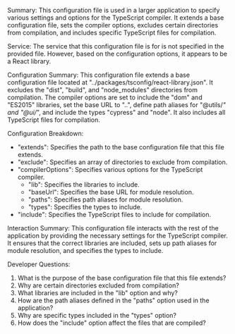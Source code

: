 Summary:
This configuration file is used in a larger application to specify various settings and options for the TypeScript compiler. It extends a base configuration file, sets the compiler options, excludes certain directories from compilation, and includes specific TypeScript files for compilation.

Service:
The service that this configuration file is for is not specified in the provided file. However, based on the configuration options, it appears to be a React library.

Configuration Summary:
This configuration file extends a base configuration file located at "../packages/tsconfig/react-library.json". It excludes the "dist", "build", and "node_modules" directories from compilation. The compiler options are set to include the "dom" and "ES2015" libraries, set the base URL to "..", define path aliases for "@utils/*" and "@ui/*", and include the types "cypress" and "node". It also includes all TypeScript files for compilation.

Configuration Breakdown:
- "extends": Specifies the path to the base configuration file that this file extends.
- "exclude": Specifies an array of directories to exclude from compilation.
- "compilerOptions": Specifies various options for the TypeScript compiler.
  - "lib": Specifies the libraries to include.
  - "baseUrl": Specifies the base URL for module resolution.
  - "paths": Specifies path aliases for module resolution.
  - "types": Specifies the types to include.
- "include": Specifies the TypeScript files to include for compilation.

Interaction Summary:
This configuration file interacts with the rest of the application by providing the necessary settings for the TypeScript compiler. It ensures that the correct libraries are included, sets up path aliases for module resolution, and specifies the types to include.

Developer Questions:
1. What is the purpose of the base configuration file that this file extends?
2. Why are certain directories excluded from compilation?
3. What libraries are included in the "lib" option and why?
4. How are the path aliases defined in the "paths" option used in the application?
5. Why are specific types included in the "types" option?
6. How does the "include" option affect the files that are compiled?